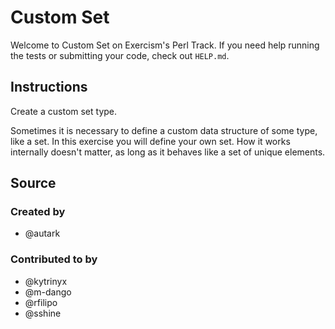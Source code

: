 # Custom Set

Welcome to Custom Set on Exercism's Perl Track.
If you need help running the tests or submitting your code, check out `HELP.md`.

## Instructions

Create a custom set type.

Sometimes it is necessary to define a custom data structure of some type, like a set.
In this exercise you will define your own set.
How it works internally doesn't matter, as long as it behaves like a set of unique elements.

## Source

### Created by

- @autark

### Contributed to by

- @kytrinyx
- @m-dango
- @rfilipo
- @sshine